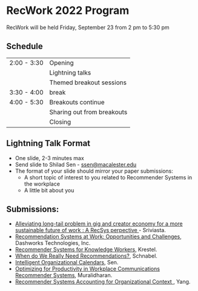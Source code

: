 # RecWork 2022 Program

RecWork will be held Friday, September 23 from 2 pm to 5:30 pm

## Schedule

|  |  |
| --------------- | --------------- |
| 2:00 - 3:30 | Opening |
| | Lightning talks |
| | Themed breakout sessions |
| 3:30 - 4:00 | break |
| 4:00 - 5:30 | Breakouts continue |
| | Sharing out from breakouts |
| | Closing |

## Lightning Talk Format
* One slide, 2-3 minutes max
* Send slide to Shilad Sen - ssen@macalester.edu
* The format of your slide should mirror your paper submissions: 
  * A short topic of interest to you related to Recommender Systems in the workplace
  * A little bit about you 

## Submissions:
* [Alleviating long-tail problem in gig and creator economy for a more sustainable future of work : A RecSys perpective ]( papers/RecWork2022_Srivastava.pdf ) - Sriviasta.
* [Recommendation Systems at Work: Opportunities and Challenges]( papers/RecWork22_Dashworks.pdf ), Dashworks Technologies, Inc.
* [Recommender Systems for Knowledge Workers]( papers/RecWor22_Krestel.pdf ), Krestel.
* [When do We Really Need Recommendations?]( papers/RecWork22_Schnabel.pdf ), Schnabel.
* [Intelligent Organizational Calendars]( papers/RecWork22_Sen.pdf ), Sen.
* [Optimizing for Productivity in Workplace Communications Recommender Systems](papers/Recwork22_Muralidharan.pdf), Muralidharan.
* [Recommender Systems Accounting for Organizational Context ](papers/RecWork22_Yang.pdf), Yang.
